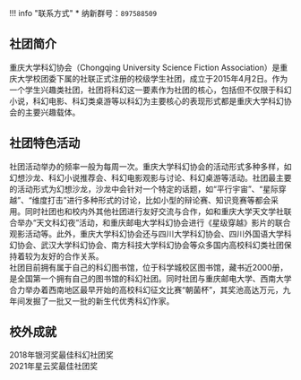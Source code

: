 !!! info "联系方式"
    * 纳新群号：`897588509`

## 社团简介  
重庆大学科幻协会（Chongqing University Science Fiction Association）是重庆大学校团委下属的社联正式注册的校级学生社团，成立于2015年4月2日。作为一个学生兴趣类社团，社团将科幻这一要素作为社团的核心，包括但不仅限于科幻小说，科幻电影、科幻类桌游等以科幻为主要核心的表现形式都是重庆大学科幻协会的主要兴趣载体。  
## 社团特色活动  
社团活动举办的频率一般为每周一次。重庆大学科幻协会的活动形式多种多样，如幻想沙龙、科幻小说推荐会、科幻电影观影与讨论、科幻桌游等活动。社团最主要的活动形式为幻想沙龙，沙龙中会针对一个特定的话题，如“平行宇宙”、“星际穿越”、“维度打击”进行多种形式的讨论，比如小型的辩论赛、知识竞赛等都会采用。同时社团也和校内外其他社团进行友好交流与合作，如和重庆大学天文学社联合举办“天文科幻夜”活动，和重庆邮电大学科幻协会进行《星级穿越》影片的联合观影活动等。此外，重庆大学科幻协会还与四川大学科幻协会、四川外国语大学科幻协会、武汉大学科幻协会、南方科技大学科幻协会等众多国内高校科幻类社团保持着较为友好的合作关系。  
社团目前拥有属于自己的科幻图书馆，位于科学城校区图书馆，藏书近2000册，是全国第一个拥有自己的图书馆的科幻社团。同时社团与重庆邮电大学、西南大学合力举办着西南地区最早开始的高校科幻征文比赛“朝菌杯”，其奖池高达万元，九年间发掘了一批又一批的新生代优秀科幻作家。  

## 校外成就  
2018年银河奖最佳科幻社团奖  
2021年星云奖最佳社团奖  